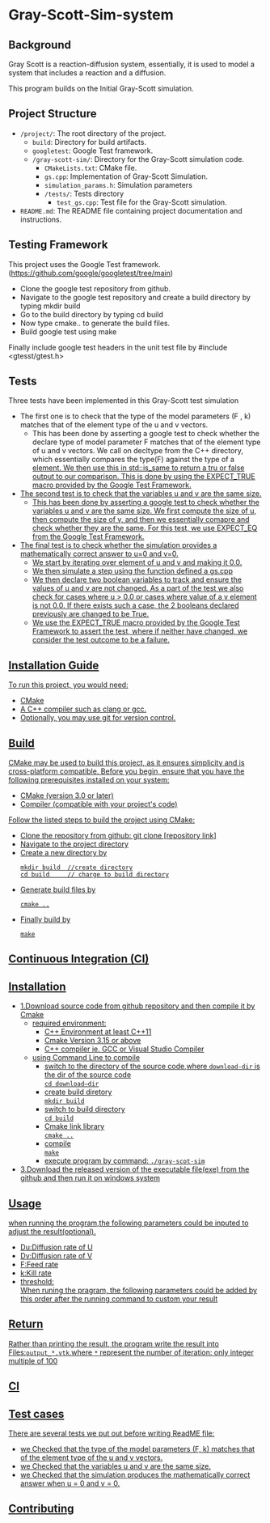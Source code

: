 # Gray-Scott-Sim-system
## Background
Gray Scott is a reaction-diffusion system, essentially, it is used to model a system that includes a reaction and a diffusion. 

This program builds on the Initial Gray-Scott simulation. 


## Project Structure


- `/project/`: The root directory of the project.
  - `build`: Directory for build artifacts.
  - `googletest`: Google Test framework.
  - `/gray-scott-sim/`: Directory for the Gray-Scott simulation code.
    - `CMakeLists.txt`: CMake file.
    - `gs.cpp`: Implementation of Gray-Scott Simulation.
    - `simulation_params.h`: Simulation parameters 
    - `/tests/`: Tests directory
      - `test_gs.cpp`:  Test file for the Gray-Scott simulation.
- `README.md`: The README file containing project documentation and instructions.

## Testing Framework
This project uses the Google Test framework. (https://github.com/google/googletest/tree/main)
- Clone the google test repository from github.
- Navigate to the google test repository and create a build directory by typing mkdir build
- Go to the build directory by typing cd build
- Now type cmake.. to generate the build files.
- Build google test using make
  
Finally include google test headers in the unit test file by #include <gtesst/gtest.h>
## Tests
Three tests have been implemented in this Gray-Scott test simulation

- The first one is to check that the type of the model parameters (F , k) matches that of the element type of the u and v vectors.
  - This has been done by asserting a google test to check whether the declare type of model parameter F matches that of the element type of u and v vectors. We call on decltype from the C++ directory, which      essentially compares the type(F) against the type of a <u> element. We then use this in std::is_same to return a tru or false output to our comparison. This is done by using the EXPECT_TRUE macro             provided by the Google Test Framework.
- The second test is to check that the variables u and v are the same size.
  - This has been done by asserting a google test to check whether the variables u and v are the same size. We first compute the size of u, then compute the size of v, and then we essentially comapre and         check whether they are the same. For this test, we use EXPECT_EQ from the Google Test Framework.
- The final test is to check whether the simulation provides a mathematically correct answer to u=0 and v=0.
  - We start by iterating over element of u and v and making it 0.0.
  - We then simulate a step using the function defined a gs.cpp
  - We then declare two boolean variables to track and ensure the values of u and v are not changed. As a part of the test we also check for cases where u > 0.0 or cases where value of a v element is not         0.0. If there exists such a case, the 2 booleans declared previously are changed to be True.
  - We use the EXPECT_TRUE macro provided by the Google Test Framework to assert the test, where if neither have changed, we consider the test outcome to be a failure. 

## Installation Guide
To run this project, you would need:
- CMake
- A C++ compiler such as clang or gcc.
- Optionally, you may use git for version control. 

## Build
CMake may be used to build this project, as it ensures simplicity and is cross-platform compatible. 
Before you begin, ensure that you have the following prerequisites installed on your system:
 - CMake (version 3.0 or later)
 - Compiler (compatible with your project's code)

Follow the listed steps to build the project using CMake:
 - Clone the repository from github:
   git clone [repository link]
 - Navigate to the project directory
 - Create a new directory by
   ```
   mkdir build  //create directory
   cd build     // charge to build directory
 - Generate build files by
   ```
   cmake ..
 - Finally build by
   ```
   make
   
## Continuous Integration (CI)















## Installation
* 1.Download source code from github repository and then compile it by Cmake
  * required environment:
   	* C++ Environment at least C++11
   	* Cmake Version 3.15 or above
    * C++ compiler ie. GCC or Visual Studio Compiler
  * using Command Line to compile  
    * switch to the directory of the source code,where `download-dir` is the dir of the source code  
    `cd download—dir`  
    * create build diretory  
    `mkdir build`
    * switch to build directory  
    `cd build`
    * Cmake link library  
    `cmake ..`
    * compile   
     `make`  
    * execute program by command:
      `./gray-scot-sim`
* 3.Download the released version of the executable file(exe) from the github and then run it on windows system

## Usage
when running the program,the following parameters could be inputed to adjust the result(optional).  
* Du:Diffusion rate of U  
* Dv:Diffusion rate of V  
* F:Feed rate  
* k:Kill rate  
* threshold:  
When runing the pragram, the following parameters could be added by this order after the running command to custom your result
## Return
Rather than printing the result, the program write the result into Files:`output_*.vtk`,where `*` represent the number of iteration: only integer multiple of 100
## CI

## Test cases
There are several tests we put out before writing ReadME file:
* we Checked that the type of the model parameters (F, k) matches that of the element type of the u and v vectors.
* we Checked that the variables u and v are the same size.
* we Checked that the simulation produces the mathematically correct answer when u = 0 and v = 0.
## Contributing
